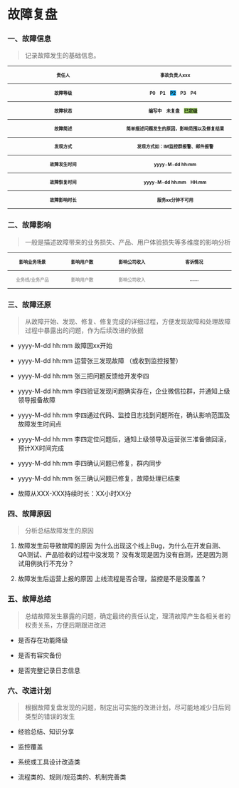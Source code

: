 # 故障复盘

### 一、故障信息

>记录故障发生的基础信息。

<style>
table th:first-of-type {
    width: 10%;
}
table th:nth-of-type(2) {
    width: 10%;
}
	table th:nth-of-type(3) {
    width: 10%;
}
	table th:nth-of-type(4) {
    width: 15%;
}
</style>

<table style="font-size:10px;">
	<tr style="height:40px;">
	    <th style="text-align:center;">责任人</th>
		<th style="text-align:center;">事故负责人xxx</th>
	</tr>
<tr style="height:40px;" >
	    <th style="text-align:center;">故障等级</th>
	    <th style="text-align:center;">P0&emsp;P1&emsp;<font class="bg-color-7" style="background-color:#03a9f4">P2</font>&emsp;P3&emsp;P4&emsp;</th>  
	</tr >
<tr style="height:40px;" >
	    <th style="text-align:center;">故障状态</th>
	    <th style="text-align:center;">编写中&emsp;未复盘&emsp;<font class="bg-color-11" style="background-color:#8bc34a">已定级</font>&emsp;</th>  
    </tr >
<tr style="height:40px;" >
	    <th style="text-align:center;">故障简述</th>
	    <th style="text-align:center;">简单描述问题发生的原因，影响范围以及修复结果</th>  
	    </tr >
<tr style="height:40px;" >
	    <th style="text-align:center;">发现方式</th>
	    <th style="text-align:center;">发现方式如：IM监控群报警、邮件报警</th>  
	</tr >
<tr style="height:40px;" >
	    <th style="text-align:center;">故障发生时间</th>
	    <th style="text-align:center;">yyyy-M-dd hh:mm</th>  	
	</tr >	
<tr style="height:40px;" >
	    <th style="text-align:center;">故障恢复时间</th>
	    <th style="text-align:center;">yyyy-M-dd hh:mm&emsp;HH:mm</th>  	
	</tr >		
<tr style="height:40px;" >
	    <th style="text-align:center;">故障影响时长</th>
	    <th style="text-align:center;">服务xx分钟不可用</th>  	
	</tr >			
</table>

### 二、故障影响

>一般是描述故障带来的业务损失、产品、用户体验损失等多维度的影响分析

<table style="font-size:10px;">
	<tr style="height:40px;">
	    <th>影响业务场景</th>
		<th>影响用户数</th>
		<th>影响公司收入</th>
		<th>客诉情况</th>
</tr>
    <tr style="height:40px;">
	    <th><font class="text-color-18" color="#9e9e9e">业务线/业务产品</font></th>
		<th><font class="text-color-171" color="#9e9e9e">影响用户数</font></th>
		<th><font class="text-color-171" color="#9e9e9e">影响公司收入</font></th>
		<th> …… </th>
	</tr >			
</table>

### 三、故障还原
		
>从故障开始、发现、修复、修复完成的详细过程，方便发现故障和处理故障过程中暴露出的问题，作为后续改进的依据

* yyyy-M-dd hh:mm 故障因xx开始

* yyyy-M-dd hh:mm 运营张三发现故障 （或收到监控报警）

* yyyy-M-dd hh:mm 张三把问题反馈给开发李四

* yyyy-M-dd hh:mm 李四验证发现问题确实存在，企业微信拉群，并通知上级领导报备故障

* yyyy-M-dd hh:mm 李四通过代码、监控日志找到问题所在，确认影响范围及故障发生时间点

* yyyy-M-dd hh:mm 李四定位问题后，通知上级领导及运营张三准备做回滚，预计XX时间完成

* yyyy-M-dd hh:mm 李四确认问题已修复，群内同步

* yyyy-M-dd hh:mm 张三确认问题已修复，故障处理已结束

* 故障从XXX-XXX持续时长：XX小时XX分

### 四、故障原因

>分析总结故障发生的原因

1. 故障发生前导致故障的原因
为什么出现这个线上Bug，为什么在开发自测、QA测试、产品验收的过程中没发现？
没有发现是因为没有自测，还是因为测试用例执行不充分？

2. 故障发生后运营上报的原因
上线流程是否合理，监控是不是没覆盖？

### 五、故障总结

>总结故障发生暴露的问题，确定最终的责任认定，理清故障产生各相关者的权责关系，方便后期跟进改进

* 是否存在功能降级

* 是否有容灾备份

* 是否完整记录日志信息


### 六、改进计划

>根据故障复盘发现的问题，制定出可实施的改进计划，尽可能地减少日后同类型的错误的发生

* 经验总结、知识分享

* 监控覆盖

* 系统或工具设计改造类

* 流程类的、规则/规范类的、机制完善类
